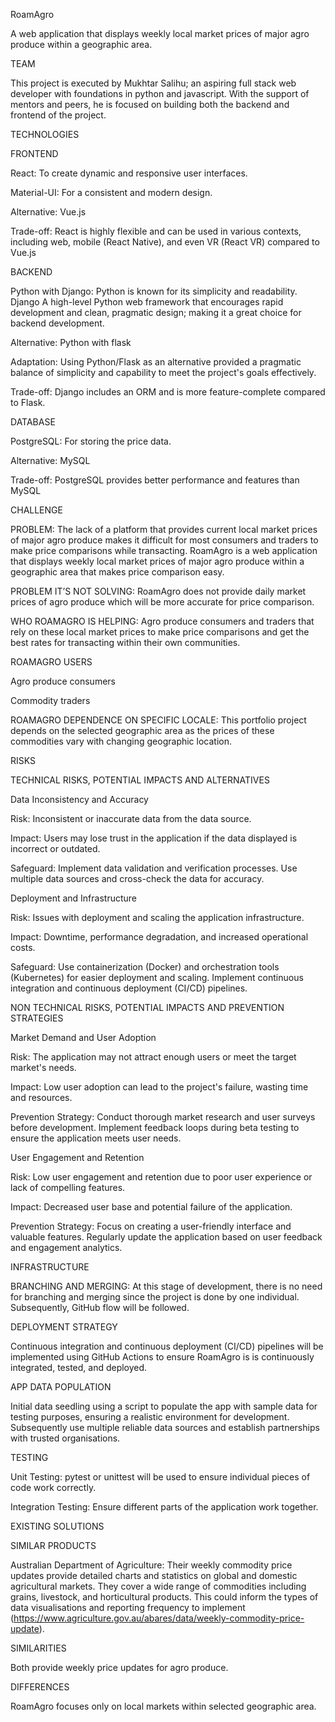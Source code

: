 RoamAgro

A web application that displays weekly local market prices of major agro produce within  a geographic area.

TEAM

This project is executed by Mukhtar Salihu; an aspiring full stack web developer with foundations in python and javascript. With the support of mentors and peers, he is focused on building both the backend and frontend of the project.

TECHNOLOGIES

FRONTEND

React: To create dynamic and responsive user interfaces.

Material-UI: For a consistent and modern design.

Alternative: Vue.js

Trade-off: React is highly flexible and can be used in various contexts, including web, mobile (React Native), and even VR (React VR) compared to Vue.js

BACKEND

Python with Django: Python is known for its simplicity and readability. Django A high-level Python web framework that encourages rapid development and clean, pragmatic design; making it a  great choice for backend development.

Alternative: Python with flask

Adaptation: Using Python/Flask as an alternative provided a pragmatic balance of simplicity and capability to meet the project's goals effectively.

Trade-off: Django includes an ORM and is more feature-complete compared to Flask.

DATABASE

PostgreSQL: For storing the price data.

Alternative: MySQL

Trade-off: PostgreSQL provides better performance and features than MySQL

CHALLENGE

PROBLEM: The lack of a platform that provides current local market prices of major agro produce makes it difficult for most consumers and traders to make price comparisons while transacting. RoamAgro is a web application that displays weekly local market prices of major agro produce within  a geographic area that makes price comparison easy. 

PROBLEM IT’S NOT SOLVING: RoamAgro does not provide daily market prices of agro produce which will be more accurate for price comparison.

WHO ROAMAGRO IS HELPING: Agro produce consumers and traders that rely on these local market prices to make price comparisons and get the best rates for transacting within their own communities.

ROAMAGRO USERS

Agro produce consumers

Commodity traders

ROAMAGRO DEPENDENCE ON SPECIFIC LOCALE: This portfolio project depends on the selected geographic area as the prices of these commodities vary with changing geographic location.

RISKS

TECHNICAL RISKS, POTENTIAL IMPACTS AND ALTERNATIVES

Data Inconsistency and Accuracy

Risk: Inconsistent or inaccurate data from the data source.

Impact: Users may lose trust in the application if the data displayed is incorrect or outdated.

Safeguard: Implement data validation and verification processes. Use multiple data sources and cross-check the data for accuracy.

Deployment and Infrastructure

Risk: Issues with deployment and scaling the application infrastructure.

Impact: Downtime, performance degradation, and increased operational costs.

Safeguard: Use containerization (Docker) and orchestration tools (Kubernetes) for easier deployment and scaling. Implement continuous integration and continuous deployment (CI/CD) pipelines.

NON TECHNICAL RISKS, POTENTIAL IMPACTS AND PREVENTION STRATEGIES

Market Demand and User Adoption

Risk: The application may not attract enough users or meet the target market's needs.

Impact: Low user adoption can lead to the project's failure, wasting time and resources.

Prevention Strategy: Conduct thorough market research and user surveys before development. Implement feedback loops during beta testing to ensure the application meets user needs.

User Engagement and Retention

Risk: Low user engagement and retention due to poor user experience or lack of compelling features.

Impact: Decreased user base and potential failure of the application.

Prevention Strategy: Focus on creating a user-friendly interface and valuable features. Regularly update the application based on user feedback and engagement analytics.

INFRASTRUCTURE

BRANCHING AND MERGING: At this stage of development, there is no need for branching and merging since the project is done by one 
individual. Subsequently, GitHub flow will be followed.

DEPLOYMENT STRATEGY

Continuous integration and continuous deployment (CI/CD) pipelines will be implemented using GitHub Actions to ensure RoamAgro is is continuously integrated, tested, and deployed.

APP DATA POPULATION

Initial data seedling using a script to populate the app with sample data for testing purposes, ensuring a realistic environment for development. Subsequently use multiple reliable data sources and establish partnerships with trusted organisations.

TESTING

Unit Testing: pytest or unittest will be used to ensure individual pieces of code work correctly.

Integration Testing: Ensure different parts of the application work together.

EXISTING SOLUTIONS

SIMILAR PRODUCTS

Australian Department of Agriculture: Their weekly commodity price updates provide detailed charts and statistics on global and domestic agricultural markets. They cover a wide range of commodities including grains, livestock, and horticultural products. This could inform the types of data visualisations and reporting frequency to implement​ (https://www.agriculture.gov.au/abares/data/weekly-commodity-price-update).

SIMILARITIES

Both provide weekly price updates for agro produce.

DIFFERENCES

RoamAgro focuses only on local markets within selected geographic area.
